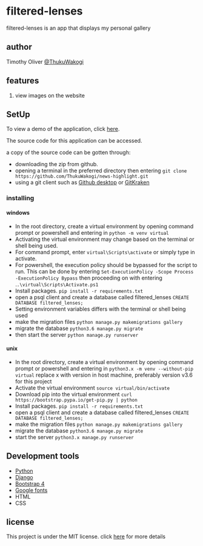 # filtered-lenses

filtered-lenses is an app that displays my personal gallery

## author

Timothy Oliver [@ThukuWakogi](https://github.com/ThukuWakogi)

## features

1. view images on the website

## SetUp

To view a demo of the application, click [here](https://filtered-lenses.herokuapp.com/).

The source code for this application can be accessed.

a copy of the source code can be gotten through:

- downloading the zip from github.
- opening a terminal in the preferred directory then entering `git clone https://github.com/ThukuWakogi/news-highlight.git`
- using a git client such as [Github desktop](https://desktop.github.com/) or [GitKraken](https://www.gitkraken.com/)

### installing

#### windows

* In the root directory, create a virtual environment by opening command prompt or powershell and entering in `python -m venv virtual`
* Activating the virtual environment may change based on the terminal or shell being used.
* For command prompt, enter `virtual\Scripts\activate` or simply type in activate.
* For powershell, the execution policy should be bypassed for the script to run. This can be done by entering `Set-ExecutionPolicy -Scope Process -ExecutionPolicy Bypass` then proceeding on with entering .`.\virtual\Scripts\Activate.ps1`
* Install packages. `pip install -r requirements.txt`
* open a psql client and create a database called filtered_lenses `CREATE DATABASE filtered_lenses;`
* Setting environment variables differs with the terminal or shell being used
* make the migration files `python manage.py makemigrations gallery`
* migrate the database `python3.6 manage.py migrate`
* then start the server `python manage.py runserver`

#### unix

* In the root directory, create a virtual environment by opening command prompt or powershell and entering in `python3.x -m venv --without-pip virtual` replace x with version in host machine, preferably version v3.6 for this project
* Activate the virtual environment `source virtual/bin/activate`
* Download pip into the virtual environment `curl https://bootstrap.pypa.io/get-pip.py | python`
* Install packages. `pip install -r requirements.txt`
* open a psql client and create a database called filtered_lenses `CREATE DATABASE filtered_lenses;`
* make the migration files `python manage.py makemigrations gallery`
* migrate the database `python3.6 manage.py migrate`
* start the server `python3.x manage.py runserver`

## Development tools
* [Python](https://www.python.org/)
* [Django](https://www.djangoproject.com/)
* [Bootstrap 4](https://getbootstrap.com/)
* [Google fonts](https://fonts.google.com/)
* HTML
* CSS

## license
This project is under the MIT license. click [here](https://github.com/ThukuWakogi/filtered-lenses/blob/master/LICENSE) for more details
